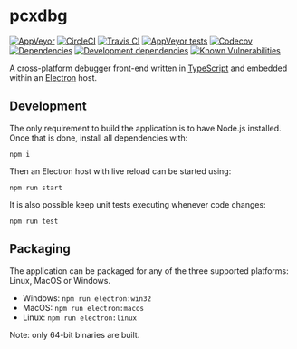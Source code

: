 # pcxdbg

[![AppVeyor](https://img.shields.io/appveyor/ci/rraziel/pcxdbg.svg?label=Win32&style=flat)](https://ci.appveyor.com/project/rraziel/pcxdbg)
[![CircleCI](https://img.shields.io/circleci/project/github/pcxdbg/pcxdbg.svg?label=MacOS&style=flat)](https://circleci.com/gh/pcxdbg/pcxdbg)
[![Travis CI](https://img.shields.io/travis/pcxdbg/pcxdbg.svg?label=Linux&style=flat)](https://travis-ci.org/pcxdbg/pcxdbg)
[![AppVeyor tests](https://img.shields.io/appveyor/tests/rraziel/pcxdbg.svg?label=Tests&style=flat)](https://ci.appveyor.com/project/rraziel/pcxdbg/build/tests)
[![Codecov](https://img.shields.io/codecov/c/github/pcxdbg/pcxdbg.svg?label=Coverage&style=flat)](https://codecov.io/gh/pcxdbg/pcxdbg)
[![Dependencies](https://img.shields.io/david/pcxdbg/pcxdbg.svg?label=Deps&style=flat)](https://david-dm.org/pcxdbg/pcxdbg)
[![Development dependencies](https://img.shields.io/david/dev/pcxdbg/pcxdbg.svg?label=Deps%20(dev)&style=flat)](https://david-dm.org/pcxdbg/pcxdbg?type=dev)
[![Known Vulnerabilities](https://snyk.io/test/github/pcxdbg/pcxdbg/badge.svg)](https://snyk.io/test/github/pcxdbg/pcxdbg)

A cross-platform debugger front-end written in [TypeScript](https://www.typescriptlang.org/) and embedded within an [Electron](https://electron.atom.io/) host.

## Development

The only requirement to build the application is to have Node.js installed. Once that is done, install all dependencies with:

```npm i```

Then an Electron host with live reload can be started using:

```npm run start```

It is also possible keep unit tests executing whenever code changes:

```npm run test```

## Packaging

The application can be packaged for any of the three supported platforms: Linux, MacOS or Windows.

* Windows: ```npm run electron:win32```
* MacOS: ```npm run electron:macos```
* Linux: ```npm run electron:linux```

Note: only 64-bit binaries are built.
